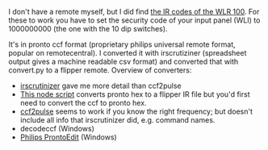 I don't have a remote myself, but I did find
[the IR codes of the WLR 100](https://files.remotecentral.com/view/5562-14340-1/velux_wlx-130_skylight.html#files).
For these to work you have to set the security code of your input panel (WLI) to 1000000000 (the one with the 10 dip
switches).


It's in pronto ccf format (proprietary philips universal remote format, popular on remotecentral). I converted it with
irscrutiziner (spreadsheet output gives a machine readable csv format) and converted that with convert.py to a flipper
remote. Overview of converters:

- [irscrutinizer](http://www.harctoolbox.org/IrScrutinizer.html) gave me more detail than ccf2pulse
- [This node script](https://gist.github.com/XMB5/a877ab620d812260f2da8380aac050d3) converts pronto hex to a flipper IR
  file but you'd first need to convert the ccf to pronto hex.
- [ccf2pulse](https://github.com/gsauthof/pronto-ccf) seems to work if you know the right frequency; but doesn't include
  all info that irscrutinizer did, e.g. command names.
- decodeccf (Windows)
- [Philips ProntoEdit](https://www.remotecentral.com/news/545/philips_prontoedit_professional_30_posted_for_all.html) (Windows)

